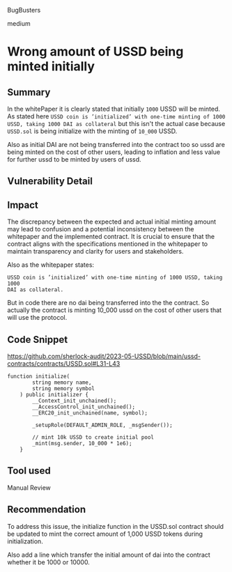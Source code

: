 BugBusters

medium

# Wrong amount of USSD being minted initially

## Summary
In the whitePaper it is clearly stated that initially `1000` USSD will be minted. As stated here `USSD coin is ’initialized’ with one-time minting of 1000 USSD, taking 1000 DAI as collateral` but this isn't the actual case because `USSD.sol` is being initialize with the minting of `10_000` USSD.

Also as initial DAI are not being transferred into the contract too so ussd are being minted on the cost of other users, leading to inflation and less value for further ussd to be minted by users of ussd.

## Vulnerability Detail

## Impact
The discrepancy between the expected and actual initial minting amount may lead to confusion and a potential inconsistency between the whitepaper and the implemented contract. It is crucial to ensure that the contract aligns with the specifications mentioned in the whitepaper to maintain transparency and clarity for users and stakeholders.

Also as the whitepaper states:
```solidity
USSD coin is ’initialized’ with one-time minting of 1000 USSD, taking 1000
DAI as collateral.

```

But in code there are no dai being transferred into the the contract. So actually the contract is minting 10_000 ussd on the cost of other users that will use the protocol. 

## Code Snippet
https://github.com/sherlock-audit/2023-05-USSD/blob/main/ussd-contracts/contracts/USSD.sol#L31-L43

```solidity
function initialize(
        string memory name,
        string memory symbol
    ) public initializer {
        __Context_init_unchained();
        __AccessControl_init_unchained();
        __ERC20_init_unchained(name, symbol);

        _setupRole(DEFAULT_ADMIN_ROLE, _msgSender());

        // mint 10k USSD to create initial pool
        _mint(msg.sender, 10_000 * 1e6);
    }
```

## Tool used

Manual Review

## Recommendation
To address this issue, the initialize function in the USSD.sol contract should be updated to mint the correct amount of 1,000 USSD tokens during initialization.

Also add a line which transfer the initial amount of dai into the contract whether it be 1000 or 10000.
